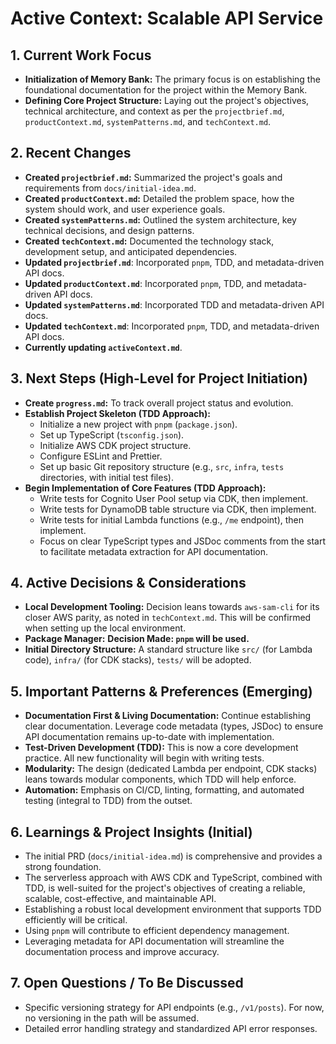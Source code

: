 # Active Context: Scalable API Service

## 1. Current Work Focus
- **Initialization of Memory Bank:** The primary focus is on establishing the foundational documentation for the project within the Memory Bank.
- **Defining Core Project Structure:** Laying out the project's objectives, technical architecture, and context as per the `projectbrief.md`, `productContext.md`, `systemPatterns.md`, and `techContext.md`.

## 2. Recent Changes
- **Created `projectbrief.md`:** Summarized the project's goals and requirements from `docs/initial-idea.md`.
- **Created `productContext.md`:** Detailed the problem space, how the system should work, and user experience goals.
- **Created `systemPatterns.md`:** Outlined the system architecture, key technical decisions, and design patterns.
- **Created `techContext.md`:** Documented the technology stack, development setup, and anticipated dependencies.
- **Updated `projectbrief.md`**: Incorporated `pnpm`, TDD, and metadata-driven API docs.
- **Updated `productContext.md`**: Incorporated `pnpm`, TDD, and metadata-driven API docs.
- **Updated `systemPatterns.md`**: Incorporated TDD and metadata-driven API docs.
- **Updated `techContext.md`**: Incorporated `pnpm`, TDD, and metadata-driven API docs.
- **Currently updating `activeContext.md`**.

## 3. Next Steps (High-Level for Project Initiation)
- **Create `progress.md`:** To track overall project status and evolution.
- **Establish Project Skeleton (TDD Approach):**
    - Initialize a new project with `pnpm` (`package.json`).
    - Set up TypeScript (`tsconfig.json`).
    - Initialize AWS CDK project structure.
    - Configure ESLint and Prettier.
    - Set up basic Git repository structure (e.g., `src`, `infra`, `tests` directories, with initial test files).
- **Begin Implementation of Core Features (TDD Approach):**
    - Write tests for Cognito User Pool setup via CDK, then implement.
    - Write tests for DynamoDB table structure via CDK, then implement.
    - Write tests for initial Lambda functions (e.g., `/me` endpoint), then implement.
    - Focus on clear TypeScript types and JSDoc comments from the start to facilitate metadata extraction for API documentation.

## 4. Active Decisions & Considerations
- **Local Development Tooling:** Decision leans towards `aws-sam-cli` for its closer AWS parity, as noted in `techContext.md`. This will be confirmed when setting up the local environment.
- **Package Manager:** **Decision Made: `pnpm` will be used.**
- **Initial Directory Structure:** A standard structure like `src/` (for Lambda code), `infra/` (for CDK stacks), `tests/` will be adopted.

## 5. Important Patterns & Preferences (Emerging)
- **Documentation First & Living Documentation:** Continue establishing clear documentation. Leverage code metadata (types, JSDoc) to ensure API documentation remains up-to-date with implementation.
- **Test-Driven Development (TDD):** This is now a core development practice. All new functionality will begin with writing tests.
- **Modularity:** The design (dedicated Lambda per endpoint, CDK stacks) leans towards modular components, which TDD will help enforce.
- **Automation:** Emphasis on CI/CD, linting, formatting, and automated testing (integral to TDD) from the outset.

## 6. Learnings & Project Insights (Initial)
- The initial PRD (`docs/initial-idea.md`) is comprehensive and provides a strong foundation.
- The serverless approach with AWS CDK and TypeScript, combined with TDD, is well-suited for the project's objectives of creating a reliable, scalable, cost-effective, and maintainable API.
- Establishing a robust local development environment that supports TDD efficiently will be critical.
- Using `pnpm` will contribute to efficient dependency management.
- Leveraging metadata for API documentation will streamline the documentation process and improve accuracy.

## 7. Open Questions / To Be Discussed
- Specific versioning strategy for API endpoints (e.g., `/v1/posts`). For now, no versioning in the path will be assumed.
- Detailed error handling strategy and standardized API error responses.
